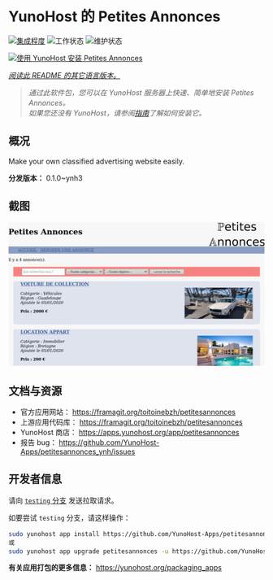 <!--
注意：此 README 由 <https://github.com/YunoHost/apps/tree/master/tools/readme_generator> 自动生成
请勿手动编辑。
-->

# YunoHost 的 Petites Annonces

[![集成程度](https://dash.yunohost.org/integration/petitesannonces.svg)](https://dash.yunohost.org/appci/app/petitesannonces) ![工作状态](https://ci-apps.yunohost.org/ci/badges/petitesannonces.status.svg) ![维护状态](https://ci-apps.yunohost.org/ci/badges/petitesannonces.maintain.svg)

[![使用 YunoHost 安装 Petites Annonces](https://install-app.yunohost.org/install-with-yunohost.svg)](https://install-app.yunohost.org/?app=petitesannonces)

*[阅读此 README 的其它语言版本。](./ALL_README.md)*

> *通过此软件包，您可以在 YunoHost 服务器上快速、简单地安装 Petites Annonces。*  
> *如果您还没有 YunoHost，请参阅[指南](https://yunohost.org/install)了解如何安装它。*

## 概况

Make your own classified advertising website easily.

**分发版本：** 0.1.0~ynh3

## 截图

![Petites Annonces 的截图](./doc/screenshots/demo.png)

## 文档与资源

- 官方应用网站： <https://framagit.org/toitoinebzh/petitesannonces>
- 上游应用代码库： <https://framagit.org/toitoinebzh/petitesannonces>
- YunoHost 商店： <https://apps.yunohost.org/app/petitesannonces>
- 报告 bug： <https://github.com/YunoHost-Apps/petitesannonces_ynh/issues>

## 开发者信息

请向 [`testing` 分支](https://github.com/YunoHost-Apps/petitesannonces_ynh/tree/testing) 发送拉取请求。

如要尝试 `testing` 分支，请这样操作：

```bash
sudo yunohost app install https://github.com/YunoHost-Apps/petitesannonces_ynh/tree/testing --debug
或
sudo yunohost app upgrade petitesannonces -u https://github.com/YunoHost-Apps/petitesannonces_ynh/tree/testing --debug
```

**有关应用打包的更多信息：** <https://yunohost.org/packaging_apps>
